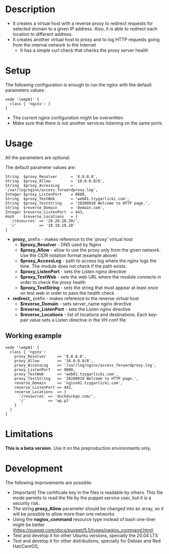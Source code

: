 # Description
* It creates a virtual host with a reverse proxy to redirect requests for selected domain to a given IP address. Also, it is able to redirect each location to different address.
* It creates another virtual host to proxy and to log HTTP requests going from the internal network to the Internet
  * It has a simple curl check that checks the proxy server health

# Setup
The following configuration is enough to run the nginx with the default parameters values:
```
node 'lemp01' {
  class { 'nginx': }
}
```

* The current nginx configuration might be overwritten
* Make sure that there is not another services listening on the same ports

# Usage
All the parameters are optional.

The default parameter values are:
```
String  $proxy_Resolver      = '8.8.8.8',
String  $proxy_Allow         = '10.0.0.0/8',
String  $proxy_AccessLog     = '/var/log/nginx/access_forwardproxy.log',
Integer $proxy_ListenPort    = 8080,
String  $proxy_TestWeb       = 'web01.tzygarlicki.com',
String  $proxy_TestString    = '20200910 Welcome to HTTP page.',
String  $reverse_Domain      = 'domain.com',
Integer $reverse_ListenPort  = 443,
Hash    $reverse_Locations   = {
  '/resources' => '20.20.20.20/',
  '/'          => '10.10.10.10'
}
```
* **proxy_** prefix - makes reference to the 'proxy' virtual host
  * **$proxy_Resolver** - DNS used by Nginx
  * **$proxy_Allow** - allow to use the proxy only from the given network. Use the CIDR notation format (example above)
  * **$proxy_AccessLog** - path to access log where the nginx logs the time. The module does not check if the path exists.
  * **$proxy_ListenPort** - sets the Listen nginx directive
  * **$proxy_TestWeb** - sets the web URL where the module connects in order to check the proxy health
  * **$proxy_TestString** - sets the string that must appear at least once on test web in order to pass the health check
* **redirect_** prefix - makes reference to the reverse virtual host
  *  **$reverse_Domain** - sets server_name nginx directive
  *  **$reverse_ListenPort** -  sets the Listen nginx directive
  *  **$reverse_Locations** - list of locations and destinations. Each key-pair value sets a Listen directive in the VH conf file

## Working example
```
node 'lemp01' {
  class { 'nginx':
    proxy_Resolver     => '8.8.8.8',
    proxy_Allow        => '10.0.0.0/8',
    proxy_AccessLog    => '/var/log/nginx/access_forwardproxy.log',
    proxy_ListenPort   => 8080,
    proxy_TestWeb      => 'web01.tzygarlicki.com',
    proxy_TestString   => '20200910 Welcome to HTTP page.',
    reverse_Domain     => 'nginx01.tzygarlicki.com',
    reverse_ListenPort => 443,
    reverse_Locations  => {
      '/resources' => 'duckduckgo.com/',
      '/'          => 'wp.pl'
    }
  }
}
```

# Limitations
**This is a beta version.**
Use it on the preproduction environments only.

# Development
The following improvements are possible:
* [Important] The certificate key in the files is readable by others. This file mode permits to read the file by the puppet service user, but it is a security risk.
* The string **proxy_Allow** parameter should be changed into an array, so it will be possible to _allow_ more than one networks
* Using the **nagios_command** resource type instead of bash one-liner might be better (<https://puppet.com/docs/puppet/5.5/types/nagios_command.html>)
* Test and develop it for other Ubuntu versions, specially the 20.04 LTS
* Test and develop it for other distributions, specially for Debian and Red Hat/CentOS,